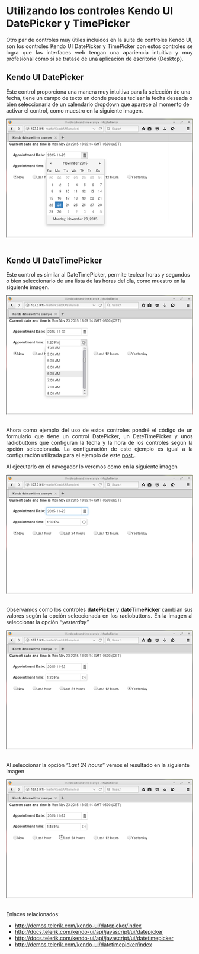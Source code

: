 # Utilizando los controles Kendo UI DatePicker y TimePicker
		
<p align="justify">Otro par de controles muy útiles incluidos en la suite de controles Kendo UI,  son los controles Kendo UI DatePicker y TimePicker con estos controles se logra que las interfaces web tengan una apariencia intuitiva y muy profesional  como si se tratase de una aplicación de escritorio (Desktop).
</p>
	<p align="justify">
	<h2>Kendo UI DatePicker</h2>
	Este control proporciona una manera muy intuitiva para la selección de una fecha, tiene un campo de texto en donde puedes teclear la fecha deseada o bien seleccionarla de un calendario dropdown que aparece al momento de activar el control, como muestro en la siguiente imagen.
	</p>
	<div>
<IMG src="images/fig1.png">
</div><br>
<p align="justify">
  <h2>Kendo UI DateTimePicker</h2>
  Este control es similar al DateTimePicker, permite teclear horas y segundos o bien seleccionarlo de una lista de las horas del día, como muestro en la siguiente imagen.
</p>
<div>
<IMG src="images/fig2.png">
</div><br>
<p align="justify">
			  Ahora como ejemplo del uso de estos controles  pondré el código de un formulario que tiene un control DatePicker, un DateTimePicker y unos radiobuttons que configuran la fecha y la hora de los controles según la opción seleccionada. 
		La configuración de este ejemplo es igual a la configuración utilizada para el ejemplo de este <a href="http://xomalli.blogspot.mx/2015/10/utilizando-el-kendo-ui-grid-de-telerik.html">post.</a>.
<p align="justify">Al ejecutarlo en el navegador lo veremos como en la siguiente imagen</p>
<div>
<IMG src="images/fig3.png">
</div><br>
<p align="justify">Observamos como los controles <b>datePicker</b> y <b>dateTimePicker</b> cambian sus valores según la opción seleccionada en los radiobuttons. En la imagen al seleccionar la opción <i>“yesterday”</i></p>
<div>
<IMG src="images/fig4.png">
</div><br>
<p>Al seleccionar la opción <i>“Last 24 hours”</i> vemos el resultado en la siguiente imagen</p>
<div>
<IMG src="images/fig5.png">
</div><br>
<p>
  Enlaces relacionados:
  <ul>
<li><a href="http://demos.telerik.com/kendo-ui/datepicker/index">http://demos.telerik.com/kendo-ui/datepicker/index</a></li>
<li><a href="http://docs.telerik.com/kendo-ui/api/javascript/ui/datepicker">http://docs.telerik.com/kendo-ui/api/javascript/ui/datepicker</a></li>
<li><a href="http://docs.telerik.com/kendo-ui/api/javascript/ui/datetimepicker">http://docs.telerik.com/kendo-ui/api/javascript/ui/datetimepicker</a></li>
<li><a href="http://demos.telerik.com/kendo-ui/datetimepicker/index">http://demos.telerik.com/kendo-ui/datetimepicker/index</a></li>
  </ul>
</p>
